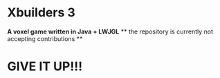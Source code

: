 
# Xbuilders 3
**A voxel game written in Java + LWJGL**
** the repository is currently not accepting contributions **

# GIVE IT UP!!!


<!--
## Important notes
* The JVM version must be 17. If it is higher the following message will show in output:
  * `[LWJGL] [ThreadLocalUtil] Unsupported JNI version detected, this may result in a crash. Please inform LWJGL developers.`
* I use LWJGL's Nublada GUI library that is builtin to LWJGL to do all of the UI rendering.
* Each chunk is 32x32x32 in size. Chunks coordinates are 3D
* The up direction is -Y, and the down direction is +Y
* Textures are sourced from Pixel perfection along with a few other open source minetest texture packs. Additionally, I have handcrafted a few of my own textures as well.

## TODO Optimizations + Bufgixes
**A NOTE ABOUT DETERMINING BOTTLENECKS**
* Using a profiler is CRUCIAL:
  * https://www.baeldung.com/java-profilers
  * You should be able to use tools to profile the CPU AND GPU

* For some reason FPS slows down to about 30FPS when living in complex terrains like default terrain or complex terrain
  * https://www.reddit.com/r/opengl/comments/1d8tb6v/low_fps_when_drawing_lots_of_triangles_what_to_do/
  * https://www.reddit.com/r/gamedev/comments/1d8tdlk/lots_of_triangles_low_fps/
  * https://www.reddit.com/r/VoxelGameDev/comments/1d8t945/low_fps_with_lots_of_triangles_what_to_do/
* There is a bug where when too many block events are queued, the chunk does not update until the large ones are done
* Sometimes block events keep recurring over and over again even though allowBlockEvents is false

### Performance optimizations when traveling thru world
* The optimization for memory manegment when traveling thru the world isnt finished yet
the only bottleneckes are:
* greedy mesher
* naive mesher
  * (unless it is generating the whole mesh, the contribution is minor)
* sunlight generation

notes:
* hashmaps and hashsets are major bottlenecks. avoid these whenever possible


## FIXED Bugs (watch for these!)
* I fixed a bug that prevented chunks from loading when blocks are set outside chunk voxel bounds
  * IF YOU ARE USING BYTEBUFFERS FOR CHUNK DATA:
    * Make sure that the chunkVoxels class prevents bytes from being written to the data if they are out of bounds
* **Fixed a bug where some chunks dont load meshes**
  * The issue was that the generation status was set to 2 after being set to 3
  * The solution was to only update the generation status if the new value was higher
* There was one time when there was a rendering bottleneck when drawing chunks
* After a chunk is updated, Some sprites still persist in mesh even if they are not actually in voxel data
  * The culprit to this was that the buffers were not updating unnless they were not empty, and so they wouldnt send to GPU
  * To prevent future bugs, MAKE SURE that the mesh is marked as empty if there is no vertex data to send
* The game sometimes crashes
  * BUG REPORT: https://github.com/LWJGL/lwjgl3/issues/986
  * https://inside.java/2020/12/03/crash-outside-the-jvm/
  * FROM NOW ON: Record every log file that you get

### Textures
Textures taken mostly from Pixel Perfection, with some handcrafted ones, and textures taken from open source minetest texture packs as well:
* https://github.com/Athemis/PixelPerfectionCE/tree/master
* https://github.com/Wallbraker/PixelPerfection?tab=readme-ov-file

### Blender profiles
There are 2 blender profiles, one for blocks and one for entities
* The block profile has +Y as up direction
* The entity profile has -Y as up direction

### Icon generation
If the resulting icons from icon generation are empty, the most likely cause would be that the iconRTT.vs vertex shader was not updated to match the chunk vertex shader

-->
